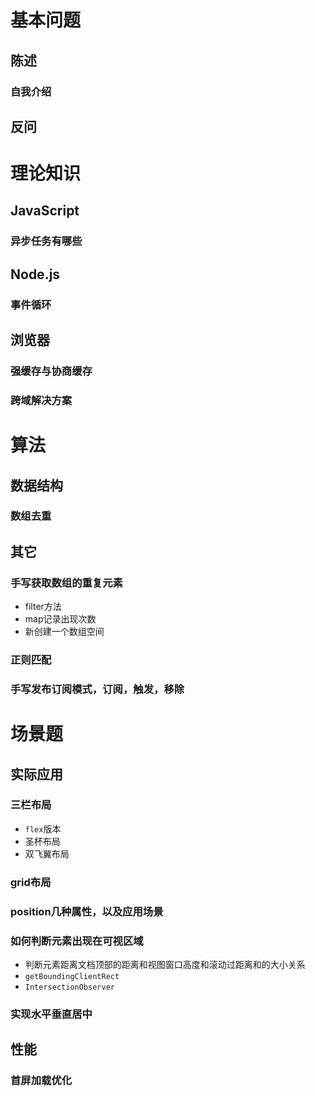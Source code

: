 # 基本问题
## 陈述
### 自我介绍
## 反问

# 理论知识
## JavaScript
### 异步任务有哪些
## Node.js
### 事件循环
## 浏览器
### 强缓存与协商缓存
### 跨域解决方案

# 算法
## 数据结构
### 数组去重
## 其它
### 手写获取数组的重复元素
- filter方法
- map记录出现次数
- 新创建一个数组空间
### 正则匹配
### 手写发布订阅模式，订阅，触发，移除


# 场景题
## 实际应用
### 三栏布局
- `flex`版本
- 圣杯布局
- 双飞翼布局
### grid布局
### position几种属性，以及应用场景
### 如何判断元素出现在可视区域
- 判断元素距离文档顶部的距离和视图窗口高度和滚动过距离和的大小关系
- `getBoundingClientRect`
- `IntersectionObserver`
### 实现水平垂直居中
## 性能
### 首屏加载优化

